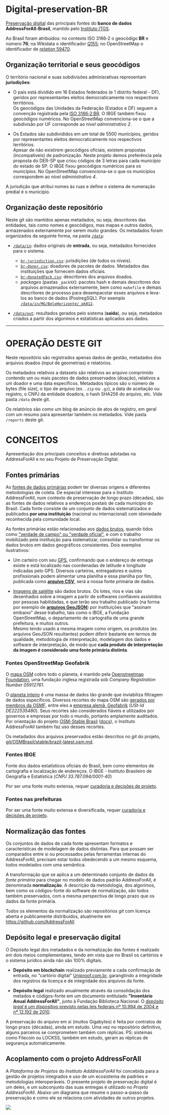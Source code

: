 # Digital-preservation-BR
[Preservação digital](https://en.wikipedia.org/wiki/Digital_preservation) das principais fontes  do **banco de dados AddressForAll-Brasil**, mantido pelo [Instituto ITGS](http://addressforall.org/).

Ao Brasil foram atribuídos: no contexto ISO&nbsp;3166&#8209;2 o geocódigo **BR** e número  **76**; na Wikidata o identificador	[Q155](http://wikidata.org/entity/Q155); no OpenStreetMap o identificador de [*relation* 59470](http://osm.org/relation/59470).

## Organização territorial e seus geocódigos

O território nacional e suas subdivisões adminisrativas representam **jurisdições**:

* O país está dividido em 16 Estados federados (e 1 distrito federal - DF), geridos por representantes eleitos democraticamente nos respectivos territórios. <br/>Os geocódigos das Unidades da Federação (Estados e DF) seguem a convenção registrada pela [ISO&nbsp;3166&#8209;2:BR](https://en.wikipedia.org/wiki/ISO_3166-2:BR). O IBGE também fixou geocódigos numéricos. No OpenStreetMap convenciona-se o que a subdivisão por UF corresponde ao *nível administrativo 2*. <!--, abaixo da subdivisão por regiões (*nível 1* composto por Norte, Nordeste, Centro-Oeste, Sudeste e Sul).  Key:admin_level--> 

* Os Estados são subdivididos em um total de 5500 municípios, geridos por representantes eleitos democraticamente nos respectivos territórios.<br/>Apesar de não existirem geocódigos oficiais, existem propostas (incompativeis) de padronização. Neste projeto demos preferência pela proposta do DER-SP que criou códigos de 3 letras para cada município do estado de SP.   O IBGE  fixou geocódigos numéricos para os municípios. No OpenStreetMap convenciona-se o que os municípios correspondem ao *nível administrativo 4*.

A jurisdição que atribui nomes às ruas e define o sistema de numeração predial é o município.

## Organização deste repositório
Neste git são mantidos apenas metadados, ou seja, descritores das entidades, tais como nomes e geocódigos, mas mapas e outros dados, armazenados externamente por serem muito grandes. Os metadados foram organizados da seguinte forma, na pasta [`/data`](./data):

* [`/data/in`](./data/in): dados originais de **entrada**, ou seja, metadados fornecidos para o sistema.
   * [`br-jurisdiction.csv`](./data/in/br-jurisdiction.csv): jurisdições (de todos os níveis). 
   * [`br-donor.csv`](./data/in/br-donor.csv): doadores de pacotes de dados. Metadados das instituições que fornecem dados oficiais.
   * [`br-donatedPack.csv`](./data/in/br-donatedPack.csv): descritores dos arquivos doados.
   * *packages* (pastas `_packXX`): pacotes hash e demais descritores dos arquivos armazenados externamente, bem como `makefile` e demais descritores de processo para desempacotar esses arquivos e leva-los ao banco de dados (PostregSQL). Por exemplo [`/data/in/MG/BeloHorizonte/_pk012`](./data/in/MG/BeloHorizonte/_pk012).
 
* [`/data/out`](./data/out): resultados gerados pelo sistema (**saída**), ou seja, metadados criados a partir dos algorimos e estatísticas aplicados aos dados.


------

# OPERAÇÃO DESTE GIT

Neste repositório são registrados apenas dados de gestão, metadados dos arquivos doados (*input* de geometrias) e relatórios. 

Os metadados relativos a datasets são relativos ao arquivo comprimido contendo um ou mais pacotes de dados preservados (doação), relativos a um doador e uma data específicos. Metadados típicos são o número de bytes (file size), o tipo de arquivo (ex. `.zip` ou  `.gz`), a data de aceitação ou registro, o CNPJ da entidade doadora, o hash SHA256 do arquivo, etc. Vide pasta `/data` deste git.

Os relatórios são como um blog de anúncio de atos de registro, em geral com um resumo para apresentar também os metadados. Vide pasta `/reports` deste git.

# CONCEITOS
Apresentação dos principais conceitos e diretivas adotadas na AddressForAll e no seu Projeto de Preservação Digital.

## Fontes primárias 
As [fontes de dados primárias](https://en.wikipedia.org/wiki/Primary_source) podem ter diversas origens e diferentes metodologias de coleta. De especial interesse para o Instituto AddressForAll, num contexto de preservação de longo prazo (décadas), são as fontes de dados relativos a endereços postais de cada município do Brasil. Cada fonte consiste de um conjunto de dados sistematizados e publicados **por uma instituição** (nacional ou internacional) com idoniedade reconhecida pela comunidade local.

As fontes primárias estão relacionadas aos [dados brutos](https://en.wikipedia.org/wiki/Raw_data), quando tidos como ["verdade de campo" ou  "verdade oficial"](https://wiki.openstreetmap.org/wiki/Ground_truth_and_Official_truth), e com o trabalho mobilizado pela instituição para sistematizar, consolidar ou transformar os dados brutos em dados geográficos consistentes. Dois exemplos ilustrativos:

* Um carteiro com seu [GPS](https://en.wikipedia.org/wiki/Global_Positioning_System), confirmando que o endereço de entrega existe e está localizado nas coordenadas de latitude e longitude indicadas pelo GPS. Diversos carteiros, entregadores e outros profissionais podem alimentar uma planilha e essa planilha por fim, publicada como [**arquivo CSV**](https://en.wikipedia.org/wiki/Comma-separated_values), será a nossa fonte primária de dados.

* [Imagens de satélite](https://en.wikipedia.org/wiki/Remote_sensing) são dados brutos. Os lotes, rios e vias são desenhados sobre a imagem a partir de softwares confiáveis assistidos por pessoas habilidadas, e que terão seu trabalho publicado (na forma por exemplo de [**arquivos&nbsp;GeoJSON**](https://en.wikipedia.org/wiki/GeoJSON)) por instituições que "assinam embaixo" desse trabalho, tais como o IBGE, a Fundação OpenStreetMap, o departamento de cartografia de uma grande prefeitura, e muitos outros. <br/>Mesmo tendo  usado a mesma imagem como origem, os produtos (ex. arquivos GeoJSON resultantes) podem diferir bastante em termos de qualidade, metodologia de interpretação, modelagem dos dados e software de interpretação, de modo que **cada produto de interpretação da imagem é considerado uma fonte primária distinta**.

### Fontes OpenStreetMap Geofabrik
O [mapa OSM](https://www.openstreetmap.org/about) cobre todo o planeta, é mantido pela [Openstreetmap Foundation](https://blog.osmfoundation.org/about/), uma fundação inglesa registrada sob *Company Registration Number 05912761*.

O [planeta inteiro](https://planet.openstreetmap.org/) é uma massa de dados tão grande que inviabiliza filtragem de dados específicos. Diversos recortes do mapa OSM são [gerados por membros da OSMF](https://wiki.openstreetmap.org/wiki/Planet.osm), entre eles a  [empresa alemã, Geofabrik](https://www.geofabrik.de/geofabrik/openstreetmap.html) (*USt-Id DE222535480*). Seus recortes são considerados fiáveis e utilizados por governos e empresas por todo o mundo, portanto  amplamente auditados. Por orientação do projeto  [OSM-Stable Brasil](https://github.com/OSMBrasil/stable) ([docs](http://addressforall.org/osms/)),  o Instituto AddressForAll também  faz uso desses recortes. 

Os metadados dos arquivos preservados estão descritos no *git* do projeto, [git/OSMBrasil/stable/brazil-latest.osm.md](https://github.com/OSMBrasil/stable/blob/master/brazil-latest.osm.md#dump-opensstreetmap-do-brasil).

### Fontes IBGE
Fonte dos dados estatísticos oficiais do Brasil, bem como elementos de cartografia e localização de endereços. O IBGE - Instituto Brasileiro de Geografia e Estatística (*CNPJ  33.787.094/0001-40*)

Por ser uma fonte muito extensa, requer  [curadoria e decisões de projeto](https://github.com/AddressForAll/digital-preservation-BR/issues/1).

### Fontes nas prefeituras
Por ser uma fonte muito extensa e diversificada, requer  [curadoria e decisões de projeto](https://github.com/AddressForAll/digital-preservation-BR/issues/1).


## Normalização das fontes
Os conjuntos de dados de cada fonte apresentam formatos e características de modelagem de dados distintas. Para que possam ser comparados entre si ou processados pelas ferramentas internas do AddressForAll, precisam estar todos obedecendo a um mesmo esquema, todos modelados com uma semântica.

A transformação que se aplica a um determinado conjunto de dados da *fonte primária* para chegar no modelo de dados padrão AddressForAll, é denominada **normalização**. A descrição da metodologia, dos algorímos, bem como os códigos-fonte do software de normalização, são todos também preservados, com a mesma perspectiva de longo prazo que os dados da fonte primária.

Todos os elementos da normalização são repositórios *git* com licença aberta e publicamente distribuidos, atualmente em https://github.com/AddressForAll

## Depósito legal e preservação digital

O Depósito legal dos metadados e da normalização das fontes é realizado em dois meios complementares, tendo em vista que no Brasil os cartórios e o sistema jurídico ainda não são 100% digitais.

* **Depósito em blockchain** realizado previamente a cada confirmação de entrada, no "cartório digital" [Uniproof.com.br](https://uniproof.com.br/), garangtindo a integridade dos registros da licença e de integridade dos arquivos da fonte.

* **Depósito legal** realizado anualmente através da consolidação dos metados e códigos-fonte em um documento entitulado **"Inventário Anual  AddressForAll"**, junto à Fundação Biblioteca Nacional. O [*depósito legal* é um dispositivo previsto pelas leis federais nº 10.994 de 2004 e  nº 12.192 de 2010](https://www.bn.gov.br/sobre-bn/deposito-legal).

A preservação do arquivo em si (muitos Gigabytes) é feita por contratos de longo prazo (décadas), ainda em estudo. Uma vez no repositório definitivo, alguns parceiros se comprometem também com réplicas. PS: sistemas como  Filecoin ou LOCKSS, também em estudo, geram as réplicas de segurança automaticamente.

## Acoplamento com o projeto AddressForAll

A *Plataforma de Projetos* do *Instituto AdddressForAll* foi concebida para a gestão de projetos integrados e uso de um ecosistema de padrões e metodologias interoperáveis.
O presente projeto de preservação digital é um deles, e um subconjunto das suas entregas é utilizado no *Projeto AddressForAll*. Abaixo um diagrama que resume o passo-a-passo da preservação e como ele se relaciona com atividades de outros projetos.

![](https://github.com/AddressForAll/specifications/raw/master/docs/assets-spec02/image5.png)
 
